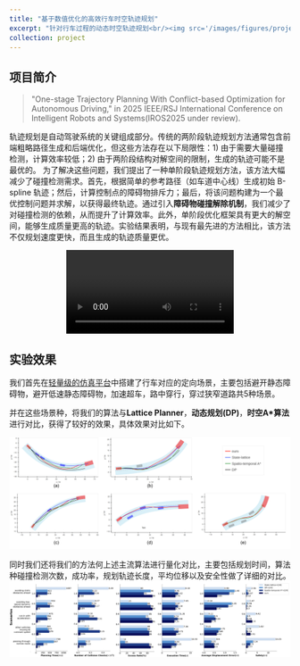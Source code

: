 ```yaml
---
title: "基于数值优化的高效行车时空轨迹规划"
excerpt: "针对行车过程的动态时空轨迹规划<br/><img src='/images/figures/project/driving/cover.png'>" 
collection: project
---
```


## 项目简介

> "One-stage Trajectory Planning With Conflict-based Optimization for Autonomous Driving," in  2025 IEEE/RSJ International Conference on Intelligent Robots and Systems(IROS2025 under review).

轨迹规划是自动驾驶系统的关键组成部分。传统的两阶段轨迹规划方法通常包含前端粗略路径生成和后端优化，但这些方法存在以下局限性：1) 由于需要大量碰撞检测，计算效率较低；2) 由于两阶段结构对解空间的限制，生成的轨迹可能不是最优的。 
为了解决这些问题，我们提出了一种单阶段轨迹规划方法，该方法大幅减少了碰撞检测需求。首先，根据简单的参考路径（如车道中心线）生成初始 B-spline 轨迹；然后，计算控制点的障碍物排斥力；最后，将该问题构建为一个最优控制问题并求解，以获得最终轨迹。通过引入**障碍物碰撞解除机制**，我们减少了对碰撞检测的依赖，从而提升了计算效率。此外，单阶段优化框架具有更大的解空间，能够生成质量更高的轨迹。实验结果表明，与现有最先进的方法相比，该方法不仅规划速度更快，而且生成的轨迹质量更优。  


<div style="display: flex; justify-content: center;">
    <video controls style="max-width: 100%; height: auto;">
        <source src="/images/figures/project/driving/driving.mp4" type="video/mp4">
    </video>
</div>

## 实验效果

我们首先在[轻量级的仿真平台](/project/1-simulation)中搭建了行车对应的定向场景，主要包括避开静态障碍物，避开低速静态障碍物，加速超车，路中穿行，穿过狭窄道路共5种场景。

并在这些场景种，将我们的算法与**Lattice Planner**，**动态规划(DP)**，**时空A*算法**进行对比，获得了较好的效果，具体效果对比如下。

<img src="/images/figures/project/driving/results.png" alt="Driving Results" style="max-width:100%; height:auto;">

同时我们还将我们的方法何上述主流算法进行量化对比，主要包括规划时间，算法种碰撞检测次数，成功率，规划轨迹长度，平均位移以及安全性做了详细的对比。
<img src="/images/figures/project/driving/comparasion.jpeg" alt="Driving Results" style="max-width:100%; height:auto;">

